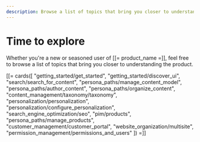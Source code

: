 ```yaml
---
description: Browse a list of topics that bring you closer to understanding Ibexa DXP.
---
```


# Time to explore

Whether you're a new or seasoned user of [[= product_name =]], feel free to browse a list of topics that bring you closer to understanding the product.

[[= cards([
    "getting_started/get_started",
    "getting_started/discover_ui",
    "search/search_for_content",
    "persona_paths/manage_content_model",
    "persona_paths/author_content",
    "persona_paths/organize_content",
    "content_management/taxonomy/taxonomy",
    "personalization/personalization",
    "personalization/configure_personalization",
    "search_engine_optimization/seo",
    "pim/products",
    "persona_paths/manage_products",
    "customer_management/customer_portal",
    "website_organization/multisite",
    "permission_management/permissions_and_users"
]) =]]
